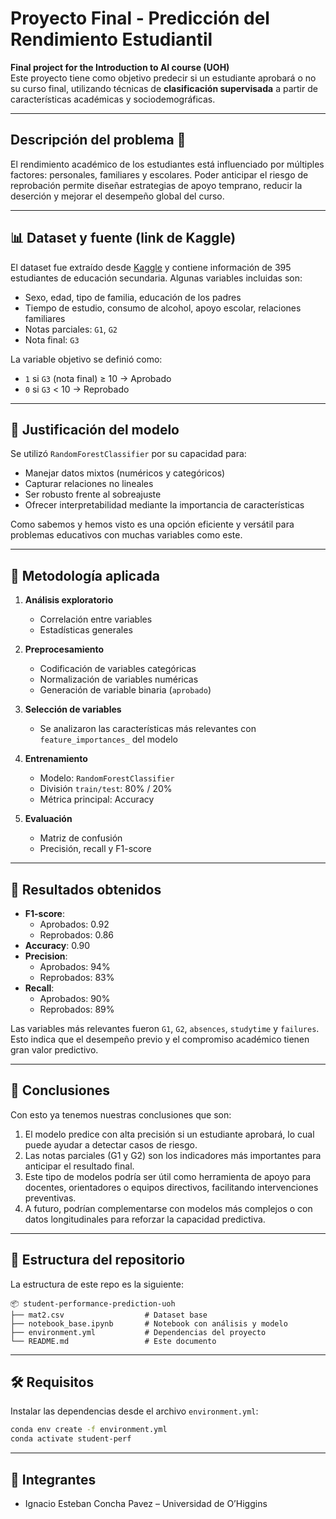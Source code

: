 # Proyecto Final - Predicción del Rendimiento Estudiantil

**Final project for the Introduction to AI course (UOH)**  
Este proyecto tiene como objetivo predecir si un estudiante aprobará o no su curso final, utilizando técnicas de **clasificación supervisada** a partir de características académicas y sociodemográficas.

---

## Descripción del problema 📌

El rendimiento académico de los estudiantes está influenciado por múltiples factores: personales, familiares y escolares. Poder anticipar el riesgo de reprobación permite diseñar estrategias de apoyo temprano, reducir la deserción y mejorar el desempeño global del curso.

---

## 📊 Dataset y fuente (link de Kaggle)

El dataset fue extraído desde [Kaggle](https://www.kaggle.com/datasets/henryshan/student-performance-prediction) y contiene información de 395 estudiantes de educación secundaria. Algunas variables incluidas son:

- Sexo, edad, tipo de familia, educación de los padres
- Tiempo de estudio, consumo de alcohol, apoyo escolar, relaciones familiares
- Notas parciales: `G1`, `G2`
- Nota final: `G3`

La variable objetivo se definió como:

- `1` si `G3` (nota final) ≥ 10 → Aprobado  
- `0` si `G3` < 10 → Reprobado

---

## 🤖 Justificación del modelo

Se utilizó `RandomForestClassifier` por su capacidad para:

- Manejar datos mixtos (numéricos y categóricos)
- Capturar relaciones no lineales
- Ser robusto frente al sobreajuste
- Ofrecer interpretabilidad mediante la importancia de características

Como sabemos y hemos visto es una opción eficiente y versátil para problemas educativos con muchas variables como este.

---

## 🧪 Metodología aplicada

1. **Análisis exploratorio**  
   - Correlación entre variables
   - Estadísticas generales

2. **Preprocesamiento**
   - Codificación de variables categóricas
   - Normalización de variables numéricas
   - Generación de variable binaria (`aprobado`)

3. **Selección de variables**
   - Se analizaron las características más relevantes con `feature_importances_` del modelo

4. **Entrenamiento**
   - Modelo: `RandomForestClassifier`
   - División `train/test`: 80% / 20%
   - Métrica principal: Accuracy

5. **Evaluación**
   - Matriz de confusión
   - Precisión, recall y F1-score

---

## 🧠 Resultados obtenidos

- **F1-score**:
  - Aprobados: 0.92
  - Reprobados: 0.86
- **Accuracy**: 0.90  
- **Precision**:
  - Aprobados: 94%
  - Reprobados: 83%
- **Recall**:
  - Aprobados: 90%
  - Reprobados: 89%

Las variables más relevantes fueron `G1`, `G2`, `absences`, `studytime` y `failures`.  
Esto indica que el desempeño previo y el compromiso académico tienen gran valor predictivo.

---

## 📌 Conclusiones

Con esto ya tenemos nuestras conclusiones que son:
1. El modelo predice con alta precisión si un estudiante aprobará, lo cual puede ayudar a detectar casos de riesgo.
2. Las notas parciales (G1 y G2) son los indicadores más importantes para anticipar el resultado final.
3. Este tipo de modelos podría ser útil como herramienta de apoyo para docentes, orientadores o equipos directivos, facilitando intervenciones preventivas.
4. A futuro, podrían complementarse con modelos más complejos o con datos longitudinales para reforzar la capacidad predictiva.


---

## 📂 Estructura del repositorio

La estructura de este repo es la siguiente:
```
📦 student-performance-prediction-uoh
├── mat2.csv                  # Dataset base
├── notebook_base.ipynb       # Notebook con análisis y modelo
├── environment.yml           # Dependencias del proyecto
└── README.md                 # Este documento
```

---

## 🛠️ Requisitos

Instalar las dependencias desde el archivo `environment.yml`:

```bash
conda env create -f environment.yml
conda activate student-perf
```

---

## 👥 Integrantes

- Ignacio Esteban Concha Pavez – Universidad de O’Higgins
